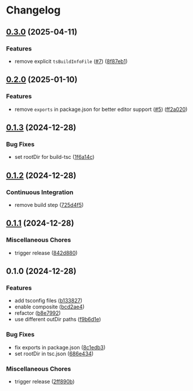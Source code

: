 # Changelog

## [0.3.0](https://github.com/ocavue/tsconfig/compare/v0.2.0...v0.3.0) (2025-04-11)


### Features

* remove explicit `tsBuildInfoFile` ([#7](https://github.com/ocavue/tsconfig/issues/7)) ([8f87eb1](https://github.com/ocavue/tsconfig/commit/8f87eb194ebb354be8f07844575d43d23b3b1c86))

## [0.2.0](https://github.com/ocavue/tsconfig/compare/v0.1.3...v0.2.0) (2025-01-10)


### Features

* remove `exports` in package.json for better editor support ([#5](https://github.com/ocavue/tsconfig/issues/5)) ([ff2a020](https://github.com/ocavue/tsconfig/commit/ff2a02032935b3ac5cd0f9be9658cfba050727e6))

## [0.1.3](https://github.com/ocavue/tsconfig/compare/v0.1.2...v0.1.3) (2024-12-28)


### Bug Fixes

* set rootDir for build-tsc ([1f6a14c](https://github.com/ocavue/tsconfig/commit/1f6a14c4eb7f9f7c0e64dfec2c0cc88d76c86090))

## [0.1.2](https://github.com/ocavue/tsconfig/compare/v0.1.1...v0.1.2) (2024-12-28)


### Continuous Integration

* remove build step ([725d4f5](https://github.com/ocavue/tsconfig/commit/725d4f51346b40c6573f8e0de927eaf8d3a0ed91))

## [0.1.1](https://github.com/ocavue/tsconfig/compare/v0.1.0...v0.1.1) (2024-12-28)


### Miscellaneous Chores

* trigger release ([842d880](https://github.com/ocavue/tsconfig/commit/842d8804e79161daf3360452cead8bfcbe5b81e9))

## 0.1.0 (2024-12-28)


### Features

* add tsconfig files ([b133827](https://github.com/ocavue/tsconfig/commit/b133827c08a645b0b7663e1ce0b2460a6798b12d))
* enable composite ([bcd2ae4](https://github.com/ocavue/tsconfig/commit/bcd2ae46c81fd6a32c6d027b3f8092e1361be26c))
* refactor ([b8e7992](https://github.com/ocavue/tsconfig/commit/b8e79926cb144cfc1e136604e15dce6b8667d4e1))
* use different outDir paths ([f9b6d1e](https://github.com/ocavue/tsconfig/commit/f9b6d1e97f491bfceb7b52e6e3713f1cbeb5a9d3))


### Bug Fixes

* fix exports in package.json ([8c1edb3](https://github.com/ocavue/tsconfig/commit/8c1edb3b9405c6e23c1af57695eb677f08fb1b81))
* set rootDir in tsc.json ([686e434](https://github.com/ocavue/tsconfig/commit/686e434dea0f6ee5a6e42855aa3d0a92cf3d24bc))


### Miscellaneous Chores

* trigger release ([2ff890b](https://github.com/ocavue/tsconfig/commit/2ff890bc7d3d070d9414895b2696a1647a302b00))

